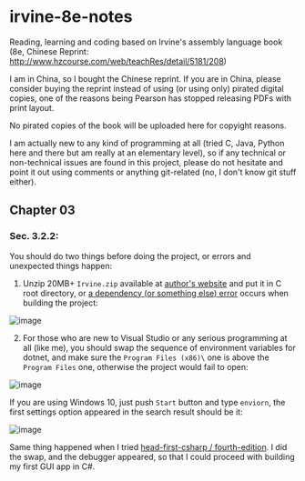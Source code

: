 # irvine-8e-notes
Reading, learning and coding based on Irvine's assembly language book (8e, Chinese Reprint: http://www.hzcourse.com/web/teachRes/detail/5181/208)

I am in China, so I bought the Chinese reprint. If you are in China, please consider buying the reprint instead of using (or using only) pirated digital copies, one of the reasons being Pearson has stopped releasing PDFs with print layout.

No pirated copies of the book will be uploaded here for copyight reasons.

I am actually new to any kind of programming at all (tried C, Java, Python here and there but am really at an elementary level), so if any technical or non-technical issues are found in this project, please do not hesitate and point it out using comments or anything git-related (no, I don't know git stuff either).

## Chapter 03

### Sec. 3.2.2:

You should do two things before doing the project, or errors and unexpected things happen:

1. Unzip 20MB+ `Irvine.zip` available at [author's website](http://asmirvine.com/) and put it in C root directory, or [a dependency (or something else) error](https://www.chegg.com/homework-help/questions-and-answers/m-trying-set-vs-2019-work-masm-getting-error-cannot-open-file--ideas-masm-checked-build-de-q72206451) occurs when building the project:

![image](https://user-images.githubusercontent.com/5285681/120089535-03b85300-c12e-11eb-85b8-b9fa916a31a7.png?v=4&s=500)

2. For those who are new to Visual Studio or any serious programming at all (like me), you should swap the sequence of environment variables for dotnet, and make sure the `Program Files (x86)\` one is above the `Program Files` one, otherwise the project would fail to open:

![image](https://user-images.githubusercontent.com/5285681/120089799-2186b780-c130-11eb-8711-7dd09e83a9b6.png?v=4&s=500)

If you are using Windows 10, just push `Start` button and type `enviorn`, the first settings option appeared in the search result should be it:

![image](https://user-images.githubusercontent.com/5285681/120089832-732f4200-c130-11eb-9118-5b4331fc2426.png?v=4&s=500)

Same thing happened when I tried [head-first-csharp / fourth-edition](https://github.com/head-first-csharp/fourth-edition). I did the swap, and the debugger appeared, so that I could proceed with building my first GUI app in C#.
